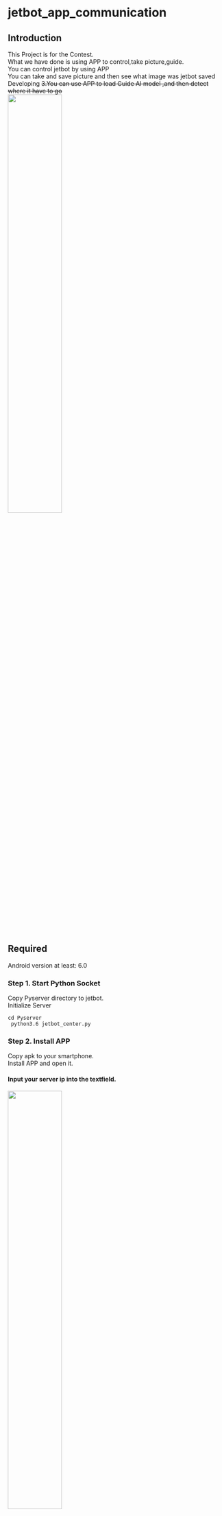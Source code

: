 # jetbot_app_communication

## Introduction
This Project is for the Contest.<br>
What we have done is using APP to control,take picture,guide.<br>
You can control jetbot by using APP <br>
You can take and save picture and then see what image was jetbot saved <br>
Developing <del> 3.You can use APP to load Guide AI model ,and then detect where it have to go <br> </del> 
<img src="https://github.com/omega87910/jetbot_app_communication/blob/master/README_IMG/car.jpg" width="50%" height="50%"></img><br>

## Required
Android version at least: 6.0
### Step 1. Start Python Socket
Copy Pyserver directory to jetbot.<br>
Initialize Server <br>
<code> cd Pyserver </code> <br>
<code> python3.6 jetbot_center.py </code> <br>
### Step 2. Install APP
Copy apk to your smartphone.<br>
Install APP and open it. <br>
#### Input your server ip into the textfield.<br>
<img src="https://github.com/omega87910/jetbot_app_communication/blob/master/README_IMG/connect_interface.png" width="50%" height="50%"></img><br>
#### you can see the second page<br>
<img src="https://github.com/omega87910/jetbot_app_communication/blob/master/README_IMG/chooseMode_interface.png" width="50%" height="50%"></img><br>
### Step 3. Control and Take pictures.
Go to "Control Mode" ,you can touch any button to control and take pictures.<br>
When you touch take pictures, jetbot will send a picture which is his camera seeing,and save image to img directory.<br>
<img src="https://github.com/omega87910/jetbot_app_communication/blob/master/README_IMG/control_interface.png" width="50%" height="50%"></img><br>

## Trouble Shooting
#### 1.Give APP Permission
<img src="https://github.com/omega87910/jetbot_app_communication/blob/master/README_IMG/trouble.png" width="30%" height="30%"></img><br>

### I think this is very convenience for you guys collecting pictures and training AI. <br>
### Have a nice day.<br>
